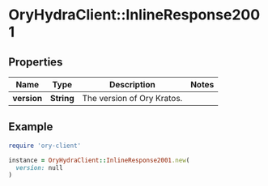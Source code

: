 # OryHydraClient::InlineResponse2001

## Properties

| Name | Type | Description | Notes |
| ---- | ---- | ----------- | ----- |
| **version** | **String** | The version of Ory Kratos. |  |

## Example

```ruby
require 'ory-client'

instance = OryHydraClient::InlineResponse2001.new(
  version: null
)
```

